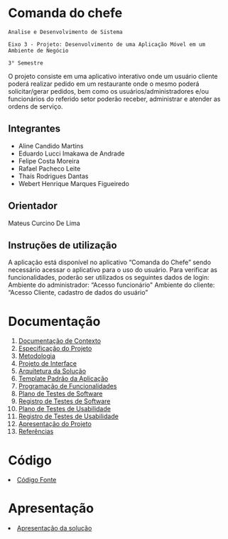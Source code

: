 # Comanda do chefe

`Analise e Desenvolvimento de Sistema`

`Eixo 3 - Projeto: Desenvolvimento de uma Aplicação Móvel em um Ambiente de Negócio`

`3° Semestre`

O projeto consiste em uma aplicativo interativo onde um usuário cliente poderá realizar pedido em um restaurante onde o mesmo poderá solicitar/gerar pedidos, bem como os usuários/administradores e/ou funcionários do referido setor poderão receber, administrar e atender as ordens de serviço.

## Integrantes

* Aline Candido Martins 
* Eduardo Lucci Imakawa de Andrade
* Felipe Costa Moreira
* Rafael Pacheco Leite
* Thaís Rodrigues Dantas
* Webert Henrique Marques Figueiredo

## Orientador

Mateus Curcino De Lima

## Instruções de utilização

A aplicação está disponível no aplicativo  “Comanda do Chefe” sendo necessário acessar o aplicativo para o uso do usuário.
Para verificar as funcionalidades, poderão ser utilizados os seguintes dados de login:
Ambiente do administrador:  “Acesso funcionário"
Ambiente do cliente: “Acesso Cliente, cadastro de dados do usuário”

# Documentação

<ol>
<li><a href="docs/01-Documentação de Contexto.md"> Documentação de Contexto</a></li>
<li><a href="docs/02-Especificação do Projeto.md"> Especificação do Projeto</a></li>
<li><a href="docs/03-Metodologia.md"> Metodologia</a></li>
<li><a href="docs/04-Projeto de Interface.md"> Projeto de Interface</a></li>
<li><a href="docs/05-Arquitetura da Solução.md"> Arquitetura da Solução</a></li>
<li><a href="docs/06-Template Padrão da Aplicação.md"> Template Padrão da Aplicação</a></li>
<li><a href="docs/07-Programação de Funcionalidades.md"> Programação de Funcionalidades</a></li>
<li><a href="docs/08-Plano de Testes de Software.md"> Plano de Testes de Software</a></li>
<li><a href="docs/09-Registro de Testes de Software.md"> Registro de Testes de Software</a></li>
<li><a href="docs/10-Plano de Testes de Usabilidade.md"> Plano de Testes de Usabilidade</a></li>
<li><a href="docs/11-Registro de Testes de Usabilidade.md"> Registro de Testes de Usabilidade</a></li>
<li><a href="docs/12-Apresentação do Projeto.md"> Apresentação do Projeto</a></li>
<li><a href="docs/13-Referências.md"> Referências</a></li>
</ol>

# Código

<li><a href="src/README.md"> Código Fonte</a></li>

# Apresentação

<li><a href="presentation/README.md"> Apresentação da solução</a></li>
